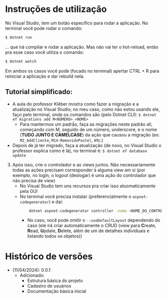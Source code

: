 # Instruções de utilização

No Visual Studio, tem um botão específico para rodar a aplicação. No terminal você pode rodar o comando:
```sh
$ dotnet run
```
... que irá compilar e rodar a aplicação. Mas não vai ter o hot-reload, então pra esse caso você utiliza o comando:
```sh
$ dotnet watch
```

Em ambos os casos você pode (focado no terminal) apertar CTRL + R para reiniciar a aplicação e dar rebuild nela.


## Tutorial simplificado:

   -  A aula do professor Kléber mostra como fazer a migração e a atualização no Visual Studio; no meu caso, como não estou usando ele, faço pelo terminal, onde os comandos são (pelo Dotnet CLI): `$ dotnet ef migrations add M<NÚMERO>_<NOME>`
      -  Para mantermos um padrão, faça as migrações neste padrão ali, começando com M, seguido de um número, underscore, e o nome (**TUDO JUNTO E CAMELCASE**) da ação que causou a migração (ex: `M2_AddCliente`, `M14-RemovidoPastel`, etc.)
   -  Depois de já ter migrado, faça a atualização (de novo, no Visual Studio o professor explica como é lá), no terminal é: `$ dotnet ef database update`
3. Após isso, crie o controlador e as views juntos. Não necessariamente todas as ações precisam corresponder à alguma view em si (por exemplo, no login, o logout (deslogar) é uma ação do controlador que não precisa de view)
   -  No Visual Studio tem uns recursos pra criar isso atuomaticamente pela GUI
   -  No terminal você precisa instalar (preferencialmente o `aspnet-codegenerator`) e daí:
      ```sh
          dotnet aspnet-codegenerator controller -name <NOME_DO_CONTROLADOR> -m <NOME_DO_MODELO> -dc projeto.Data.projetoContext --relativeFolderPath Controllers --useDefaultLayout --referenceScriptLibraries

      ```
      -  No caso, você pode omitir o `--useDefaultLayout` dependendo do caso (ele irá criar automaticamente o CRUD (view para **C**reate, **R**ead, **U**pdate, **D**elete, além de um de detalhes individuais e listando todos os objetos))


# Histórico de versões

- (11/04/2024): 0.0.1
    - Adicionado:
        - Estrutura básica do projeto
        - Cadastro de usuários
        - Documentação básica inicial
